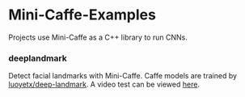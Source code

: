 Mini-Caffe-Examples
==================

Projects use Mini-Caffe as a C++ library to run CNNs.

### deeplandmark

Detect facial landmarks with Mini-Caffe. Caffe models are trained by [luoyetx/deep-landmark](https://github.com/luoyetx/deep-landmark). A video test can be viewed [here](https://youtu.be/oNiAtu0erEk).
